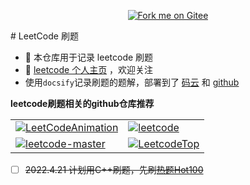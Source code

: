 <p align='center'>
<a href='https://gitee.com/eternidad33/leetcode'><img src='https://gitee.com/eternidad33/leetcode/widgets/widget_6.svg' alt='Fork me on Gitee'></img></a></p>
# LeetCode 刷题

- 🌴 本仓库用于记录 leetcode 刷题
- 👋 [leetcode 个人主页](https://leetcode-cn.com/u/eternidad/) ，欢迎关注
- 使用`docsify`记录刷题的题解，部署到了 [码云](https://eternidad33.gitee.io/leetcode/) 和 [github](https://eternidad33.github.io/leetcode/)

**leetcode刷题相关的github仓库推荐**

<table>
    <tr>
        <td>
            <a href="https://github.com/MisterBooo/LeetCodeAnimation">
            <img src="https://github-readme-stats-anuraghazra1.vercel.app/api/pin/?username=MisterBooo&repo=LeetCodeAnimation" alt="LeetCodeAnimation"/></a>
        </td>
        <td>
            <a href="https://github.com/azl397985856/leetcode">
            <img src="https://github-readme-stats-anuraghazra1.vercel.app/api/pin/?username=azl397985856&repo=leetcode" alt="leetcode"></a>
        </td>
    </tr>
        <tr>
        <td>
            <a href="https://github.com/youngyangyang04/leetcode-master">
            <img src="https://github-readme-stats-anuraghazra1.vercel.app/api/pin/?username=youngyangyang04&repo=leetcode-master" alt="leetcode-master"/></a>
        </td>
        <td>
            <a href="https://github.com/afatcoder/LeetcodeTop">
            <img src="https://github-readme-stats-anuraghazra1.vercel.app/api/pin/?username=afatcoder&repo=LeetcodeTop" alt="LeetcodeTop"></a>
        </td>
    </tr>
</table>

- [ ] ~~2022.4.21 计划用C++刷题，先刷[热题Hot100](https://leetcode-cn.com/problem-list/2cktkvj/)~~


